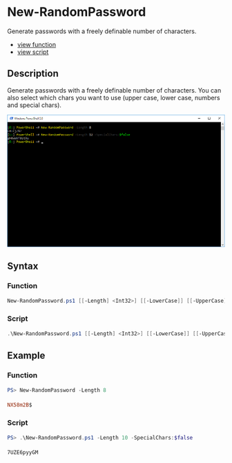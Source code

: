 # New-RandomPassword

Generate passwords with a freely definable number of characters.

* [view function](https://github.com/BornToBeRoot/PowerShell/blob/master/Module/LazyAdmin/New-RandomPassword.ps1)
* [view script](https://github.com/BornToBeRoot/PowerShell/blob/master/Scripts/New-RandomPassword.ps1)

## Description

Generate passwords with a freely definable number of characters. You can also select which chars you want to use (upper case, lower case, numbers and special chars).

![Screenshot](Images/New-RandomPassword.png?raw=true)

## Syntax 

### Function

```powershell
New-RandomPassword.ps1 [[-Length] <Int32>] [[-LowerCase]] [[-UpperCase]] [[-Numbers]] [[-SpecialChars]] [[-CopyToClipboard]] [<CommonParameters>]
```

### Script

```powershell
.\New-RandomPassword.ps1 [[-Length] <Int32>] [[-LowerCase]] [[-UpperCase]] [[-Numbers]] [[-SpecialChars]] [[-CopyToClipboard]] [<CommonParameters>]
```

## Example

### Function 

```powershell
PS> New-RandomPassword -Length 8

NX58m2B$
```

### Script

```powershell
PS> .\New-RandomPassword.ps1 -Length 10 -SpecialChars:$false

7UZE6pyyGM
```